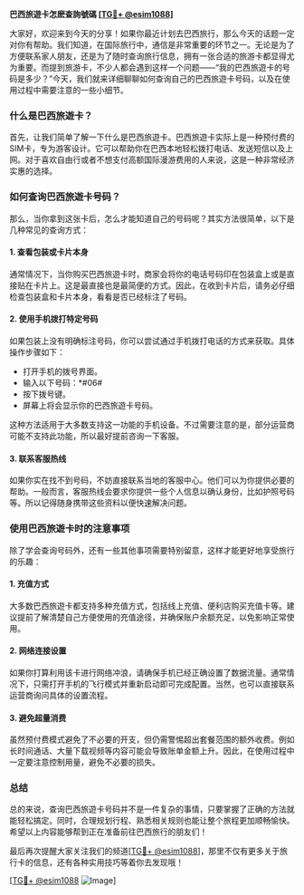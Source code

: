 **巴西旅遊卡怎麽查詢號碼 [[TG💪+ @esim1088](https://t.me/s/esim1088)]**

大家好，欢迎来到今天的分享！如果你最近计划去巴西旅行，那么今天的话题一定对你有帮助。我们知道，在国际旅行中，通信是非常重要的环节之一。无论是为了方便联系家人朋友，还是为了随时查询旅行信息，拥有一张合适的旅游卡都显得尤为重要。而提到旅游卡，不少人都会遇到这样一个问题——“我的巴西旅遊卡的号码是多少？”今天，我们就来详细聊聊如何查询自己的巴西旅遊卡号码，以及在使用过程中需要注意的一些小细节。

### 什么是巴西旅遊卡？

首先，让我们简单了解一下什么是巴西旅遊卡。巴西旅遊卡实际上是一种预付费的SIM卡，专为游客设计。它可以帮助你在巴西本地轻松拨打电话、发送短信以及上网。对于喜欢自由行或者不想支付高额国际漫游费用的人来说，这是一种非常经济实惠的选择。

### 如何查询巴西旅遊卡号码？

那么，当你拿到这张卡后，怎么才能知道自己的号码呢？其实方法很简单，以下是几种常见的查询方式：

#### 1. 查看包装或卡片本身

通常情况下，当你购买巴西旅遊卡时，商家会将你的电话号码印在包装盒上或是直接贴在卡片上。这是最直接也是最简便的方式。因此，在收到卡片后，请务必仔细检查包装盒和卡片本身，看看是否已经标注了号码。

#### 2. 使用手机拨打特定号码

如果包装上没有明确标注号码，你可以尝试通过手机拨打电话的方式来获取。具体操作步骤如下：
- 打开手机的拨号界面。
- 输入以下号码：*#06#
- 按下拨号键。
- 屏幕上将会显示你的巴西旅遊卡号码。

这种方法适用于大多数支持这一功能的手机设备。不过需要注意的是，部分运营商可能不支持此功能，所以最好提前咨询一下客服。

#### 3. 联系客服热线

如果你实在找不到号码，不妨直接联系当地的客服中心。他们可以为你提供必要的帮助。一般而言，客服热线会要求你提供一些个人信息以确认身份，比如护照号码等。所以记得随身携带这些资料以便快速解决问题。

### 使用巴西旅遊卡时的注意事项

除了学会查询号码外，还有一些其他事项需要特别留意，这样才能更好地享受旅行的乐趣：

#### 1. 充值方式

大多数巴西旅遊卡都支持多种充值方式，包括线上充值、便利店购买充值卡等。建议提前了解清楚自己方便使用的充值途径，并确保账户余额充足，以免影响正常使用。

#### 2. 网络连接设置

如果你打算利用该卡进行网络冲浪，请确保手机已经正确设置了数据流量。通常情况下，只需打开手机的飞行模式并重新启动即可完成配置。当然，也可以直接联系运营商询问具体的设置流程。

#### 3. 避免超量消费

虽然预付费模式避免了不必要的开支，但仍需警惕超出套餐范围的额外收费。例如长时间通话、大量下载视频等内容可能会导致账单金额上升。因此，在使用过程中一定要注意控制用量，避免不必要的损失。

### 总结

总的来说，查询巴西旅遊卡号码并不是一件复杂的事情，只要掌握了正确的方法就能轻松搞定。同时，合理规划行程、熟悉相关规则也能让整个旅程更加顺畅愉快。希望以上内容能够帮到正在准备前往巴西旅行的朋友们！

最后再次提醒大家关注我们的频道[[TG💪+ @esim1088](https://t.me/s/esim1088)]，那里不仅有更多关于旅行卡的信息，还有各种实用技巧等着你去发现哦！

[[TG💪+ @esim1088](https://t.me/s/esim1088) ![Image](https://i.postimg.cc/4NQfJmqS/Snipaste-2025-05-13-00-14-12.png)]